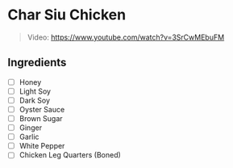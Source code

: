 # Char Siu Chicken

> Video: https://www.youtube.com/watch?v=3SrCwMEbuFM

## Ingredients

- [ ] Honey
- [ ] Light Soy
- [ ] Dark Soy
- [ ] Oyster Sauce
- [ ] Brown Sugar
- [ ] Ginger
- [ ] Garlic
- [ ] White Pepper
- [ ] Chicken Leg Quarters (Boned)
